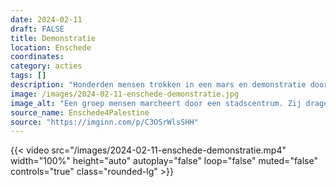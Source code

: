 ```yaml
---
date: 2024-02-11
draft: FALSE
title: Demonstratie
location: Enschede
coordinates: 
category: acties
tags: []
description: "Honderden mensen trokken in een mars en demonstratie door het stadscentrum van Enschede."
image: /images/2024-02-11-enschede-demonstratie.jpg
image_alt: "Een groep mensen marcheert door een stadscentrum. Zij dragen Palestijnse vlaggen. Voorop loopt een groep kinderen met een spandoek, met daarop de tekst (in het Engels): 'Zij hebben namen. Zij hadden dromen', plus de namen van duizenden mensen die door de zionistische bezetter vermoord zijn."
source_name: Enschede4Palestine
source: "https://imginn.com/p/C3OSrWlsSHH"
---
```

{{< video src="/images/2024-02-11-enschede-demonstratie.mp4" width="100%" height="auto" autoplay="false" loop="false" muted="false" controls="true" class="rounded-lg" >}}